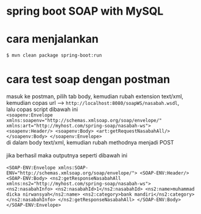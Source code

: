 # spring boot SOAP with MySQL

# cara menjalankan 

`$ mvn clean package spring-boot:run`

# cara test soap dengan postman

masuk ke postman, pilih tab body, kemudian rubah extension text/xml,<br/>
kemudian copas url --> `http://localhost:8080/soapWS/nasabah.wsdl`,<br/>
lalu copas script dibawah ini <br/>
`
<soapenv:Envelope xmlns:soapenv="http://schemas.xmlsoap.org/soap/envelope/" 
  xmlns:art="http://myhost.com/spring-soap/nasabah-ws">
   <soapenv:Header/>
   <soapenv:Body>
      <art:getRequestNasabahAll/>
   </soapenv:Body>
</soapenv:Envelope> 
`
<br/>
di dalam body text/xml, kemudian rubah methodnya menjadi POST <br/>
<br/>
jika berhasil maka outputnya seperti dibawah ini <br/><br/>
`
<SOAP-ENV:Envelope xmlns:SOAP-ENV="http://schemas.xmlsoap.org/soap/envelope/">
    <SOAP-ENV:Header/>
    <SOAP-ENV:Body>
        <ns2:getResponseNasabahAll xmlns:ns2="http://myhost.com/spring-soap/nasabah-ws">
            <ns2:nasabahInfo>
                <ns2:nasabahId>1</ns2:nasabahId>
                <ns2:name>muhammad dicka nirwansyah</ns2:name>
                <ns2:category>bank mandiri</ns2:category>
            </ns2:nasabahInfo>
        </ns2:getResponseNasabahAll>
    </SOAP-ENV:Body>
</SOAP-ENV:Envelope>
`

